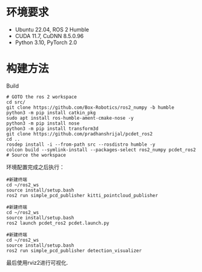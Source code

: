 # **环境要求**
- Ubuntu 22.04, ROS 2 Humble
- CUDA 11.7, CuDNN 8.5.0.96
- Python 3.10, PyTorch 2.0
# **构建方法**
Build
```
# GOTO the ros 2 workspace
cd src/
git clone https://github.com/Box-Robotics/ros2_numpy -b humble
python3 -m pip install catkin_pkg
sudo apt install ros-humble-ament-cmake-nose -y
python3 -m pip install nose
python3 -m pip install transform3d
git clone https://github.com/pradhanshrijal/pcdet_ros2
cd ..
rosdep install -i --from-path src --rosdistro humble -y
colcon build --symlink-install --packages-select ros2_numpy pcdet_ros2
# Source the workspace
```
环境配置完成之后执行：
```
#新建终端
cd ~/ros2_ws
source install/setup.bash
ros2 run simple_pcd_publisher kitti_pointcloud_publisher
```
```
#新建终端
cd ~/ros2_ws
source install/setup.bash
ros2 launch pcdet_ros2 pcdet.launch.py
```
```
#新建终端
cd ~/ros2_ws
source install/setup.bash
ros2 run simple_pcd_publisher detection_visualizer
```
最后使用rviz2进行可视化.
